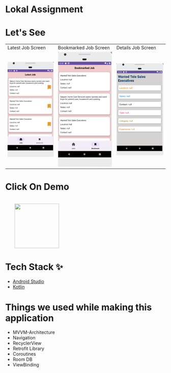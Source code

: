 # Lokal Assignment
# Let's See
<table>
  <tr>
    <td>Latest Job Screen</td>
    <td>Bookmarked Job Screen</td>
    <td>Details Job Screen</td>
  </tr>
  <tr>
    <td><img src="https://github.com/PrabhakarYdv/Lokal-Assignment/blob/master/output/Job.png" /></td>
    <td><img src="https://github.com/PrabhakarYdv/Lokal-Assignment/blob/master/output/Bookmark.png"></td>
    <td><img src="https://github.com/PrabhakarYdv/Lokal-Assignment/blob/master/output/Details.png"></td>
  </tr>
 </table>
 

# Click On Demo
  <code>
    <a href="https://drive.google.com/file/d/1ZAtm4eJq0_FapyqIkEm3cFc2cJdYoPan/view?usp=sharing" title="Playstore Profile"><img height="140" width="140" src="https://encrypted-tbn0.gstatic.com/images?q=tbn:ANd9GcRgwJcz642pA7mLR5u44OirKSJjfxOoOqWbpNx7vgDP0NI4snSp68daLp-JccwzoGUIARw&usqp=CAU"></a></code>
    
    
# Tech Stack ✨

* [Android Studio](https://developer.android.com/studio)
* [Kotlin](https://kotlinlang.org/)


# Things we used while making this application
* MVVM-Architecture
* Navigation
* RecyclerView
* Retrofit Library
* Coroutines
* Room DB
* ViewBinding

